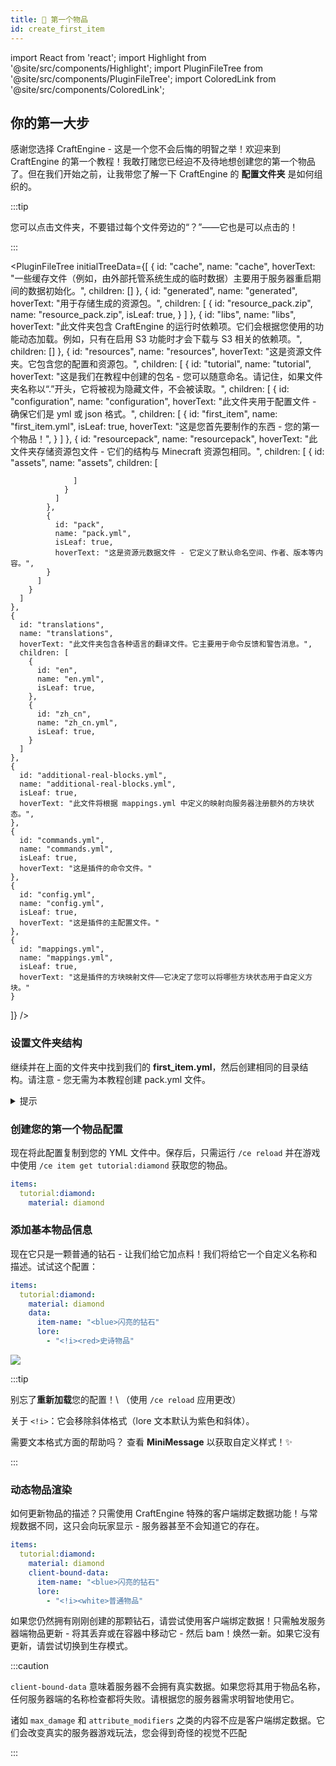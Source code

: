 ```yaml
---
title: 💎 第一个物品
id: create_first_item
---
```


import React from 'react';
import Highlight from '@site/src/components/Highlight';
import PluginFileTree from '@site/src/components/PluginFileTree';
import ColoredLink from '@site/src/components/ColoredLink';

## 你的第一大步

感谢您选择 CraftEngine - 这是一个您不会后悔的明智之举！欢迎来到 CraftEngine 的第一个教程！我敢打赌您已经迫不及待地想创建您的第一个物品了。但在我们开始之前，让我带您了解一下 CraftEngine 的 <Highlight color="#3CB371">**配置文件夹**</Highlight> 是如何组织的。

:::tip

您可以点击文件夹，不要错过每个文件旁边的“？”——它也是可以点击的！

:::

<PluginFileTree
  initialTreeData={[
    {
      id: "cache",
      name: "cache",
      hoverText: "一些缓存文件（例如，由外部托管系统生成的临时数据）主要用于服务器重启期间的数据初始化。",
      children: []
    },
    {
      id: "generated",
      name: "generated",
      hoverText: "用于存储生成的资源包。",
      children: [
        {
          id: "resource_pack.zip",
          name: "resource_pack.zip",
          isLeaf: true,
        }
      ]
    },
    {
      id: "libs",
      name: "libs",
      hoverText: "此文件夹包含 CraftEngine 的运行时依赖项。它们会根据您使用的功能动态加载。例如，只有在启用 S3 功能时才会下载与 S3 相关的依赖项。",
      children: []
    },
    {
      id: "resources",
      name: "resources",
      hoverText: "这是资源文件夹。它包含您的配置和资源包。",
      children: [
          {
          id: "tutorial",
          name: "tutorial",
          hoverText: "这是我们在教程中创建的包名 - 您可以随意命名。请记住，如果文件夹名称以“.”开头，它将被视为隐藏文件，不会被读取。",
          children: [
            {
              id: "configuration",
              name: "configuration",
              hoverText: "此文件夹用于配置文件 - 确保它们是 yml 或 json 格式。",
              children: [
                {
                  id: "first_item",
                  name: "first_item.yml",
                  isLeaf: true,
                  hoverText: "这是您首先要制作的东西 - 您的第一个物品！",
                }
              ]
            },
            {
              id: "resourcepack",
              name: "resourcepack",
              hoverText: "此文件夹存储资源包文件 - 它们的结构与 Minecraft 资源包相同。",
              children: [
                {
                  id: "assets",
                  name: "assets",
                  children: [

                  ]
                }
              ]
            },
            {
              id: "pack",
              name: "pack.yml",
              isLeaf: true,
              hoverText: "这是资源元数据文件 - 它定义了默认命名空间、作者、版本等内容。",
            }
          ]
        }
      ]
    },
    {
      id: "translations",
      name: "translations",
      hoverText: "此文件夹包含各种语言的翻译文件。它主要用于命令反馈和警告消息。",
      children: [
        {
          id: "en",
          name: "en.yml",
          isLeaf: true,
        },
        {
          id: "zh_cn",
          name: "zh_cn.yml",
          isLeaf: true,
        }
      ]
    },
    {
      id: "additional-real-blocks.yml",
      name: "additional-real-blocks.yml",
      isLeaf: true,
      hoverText: "此文件将根据 mappings.yml 中定义的映射向服务器注册额外的方块状态。",
    },
    {
      id: "commands.yml",
      name: "commands.yml",
      isLeaf: true,
      hoverText: "这是插件的命令文件。"
    },
    {
      id: "config.yml",
      name: "config.yml",
      isLeaf: true,
      hoverText: "这是插件的主配置文件。"
    },
    {
      id: "mappings.yml",
      name: "mappings.yml",
      isLeaf: true,
      hoverText: "这是插件的方块映射文件——它决定了您可以将哪些方块状态用于自定义方块。"
    }
  ]}
/>

<div style={{ marginBottom: "32px" }}></div>

### 设置文件夹结构

继续并在上面的文件夹中找到我们的 <Highlight color="#3CB371">**first_item.yml**</Highlight>，然后创建相同的目录结构。请注意 - 您无需为本教程创建 pack.yml 文件。

<details>
  <summary>提示</summary>

1️⃣ 创建一个 `tutorial` 文件夹 \ 
2️⃣ 在其中创建一个 `configuration` 文件夹 \ 
3️⃣ 在那里添加一个名为 `first_item.yml` 的新文件

</details>

### 创建您的第一个物品配置

现在将此配置复制到您的 YML 文件中。保存后，只需运行 `/ce reload` 并在游戏中使用 `/ce item get tutorial:diamond` 获取您的物品。

```yaml
items:
  tutorial:diamond:
    material: diamond
```

### 添加基本物品信息

现在它只是一颗普通的钻石 - 让我们给它加点料！我们将给它一个自定义名称和描述。试试这个配置：

```yaml
items:
  tutorial:diamond:
    material: diamond
    data:
      item-name: "<blue>闪亮的钻石"
      lore:
        - "<!i><red>史诗物品"
```

![](/img/first_item.png)


:::tip

别忘了**重新加载**您的配置！\ 
（使用 `/ce reload` 应用更改）

关于 `<!i>`：它会移除斜体格式（lore 文本默认为紫色和斜体）。

需要文本格式方面的帮助吗？
查看 <Highlight color="#e96d7b"><ColoredLink to="https://docs.advntr.dev/minimessage/format.html" color="#ffffff">**MiniMessage**</ColoredLink></Highlight> 以获取自定义样式！✨

:::

### 动态物品渲染

如何更新物品的描述？只需使用 CraftEngine 特殊的客户端绑定数据功能！与常规数据不同，这只会向玩家显示 - 服务器甚至不会知道它的存在。

```yaml
items:
  tutorial:diamond:
    material: diamond
    client-bound-data:
      item-name: "<blue>闪亮的钻石"
      lore:
        - "<!i><white>普通物品"
```

如果您仍然拥有刚刚创建的那颗钻石，请尝试使用客户端绑定数据！只需触发服务器端物品更新 - 将其丢弃或在容器中移动它 - 然后 bam！焕然一新。如果它没有更新，请尝试切换到生存模式。

:::caution

`client-bound-data` 意味着服务器不会拥有真实数据。如果您将其用于物品名称，任何服务器端的名称检查都将失败。请根据您的服务器需求明智地使用它。

诸如 `max_damage` 和 `attribute_modifiers` 之类的内容不应是客户端绑定数据。它们会改变真实的服务器游戏玩法，您会得到奇怪的视觉不匹配

:::
